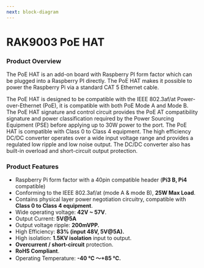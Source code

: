 ```yaml
---
next: block-diagram
---
```


# RAK9003 PoE HAT


<rk-img
  src="/assets/images/datasheet/rak9003-poe-hat/rak9003-poe-hat.png"
  width="100%"
  figure-number="1"
  caption="RAK9003 PoE Hat"
/>

### Product Overview

The PoE HAT is an add-on board with Raspberry PI form factor which can be plugged into a Raspberry PI directly. The PoE HAT makes it possible to power the Raspberry Pi via a standard CAT 5 Ethernet cable. 

The PoE HAT is designed to be compatible with the IEEE 802.3af/at Power-over-Ethernet (PoE), it is compatible with both PoE Mode A and Mode B. The PoE HAT signature and control circuit provides the PoE AT compatibility signature and power classification required by the Power Sourcing Equipment (PSE) before applying up to 30W power to the port. The PoE HAT is compatible with Class 0 to Class 4 equipment. The high efficiency DC/DC converter operates over a wide input voltage range and provides a regulated low ripple and low noise output. The DC/DC converter also has built-in overload and short-circuit output protection.

### Product Features

- Raspberry Pi form factor with a 40pin compatible header (**Pi3 B, Pi4** compatible)
- Conforming to the IEEE 802.3af/at (mode A & mode B), **25W Max Load**.
- Contains physical layer power negotiation circuitry, compatible with **Class 0 to Class 4 equipment**.
- Wide operating voltage: **42V ~ 57V**.
- Output Current: **5V@5A**
- Output voltage ripple: **200mVPP.**
- High Efficiency: **83% (input 48V, 5V@5A).**
- High isolation: **1.5KV isolation** input to output.
- **Overcurrent / short-circuit** protection.
- **RoHS Compliant**.
- Operating Temperature: **-40 ℃ ～+85 ℃.**